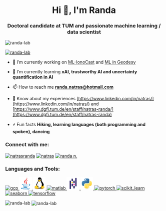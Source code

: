 <h1 align="center">Hi 👋, I'm Randa</h1>
<h3 align="center">Doctoral candidate at TUM and passionate machine learning / data scientist</h3>

<p align="left"> <img src="https://komarev.com/ghpvc/?username=randa-lab&label=Profile%20views&color=0e75b6&style=flat" alt="randa-lab" /> </p>

<p align="left"> <a href="https://github.com/ryo-ma/github-profile-trophy"><img src="https://github-profile-trophy.vercel.app/?username=randa-lab" alt="randa-lab" /></a> </p>

- 🔭 I’m currently working on [ML-IonoCast](https://www.dgfi.tum.de/en/projects/ml-ionocast/) and [ML in Geodesy](https://github.com/ICCT-ML-in-geodesy)

- 🌱 I’m currently learning **xAI, trustworthy AI and uncertainty quantification in AI**

- 📫 How to reach me **randa.natras@hotmail.com**

- 📄 Know about my experiences [https://www.linkedin.com/in/natras/](https://www.linkedin.com/in/natras/) and [https://www.dgfi.tum.de/en/staff/natras-randa/](https://www.dgfi.tum.de/en/staff/natras-randa)

- ⚡ Fun facts **Hiking, learning languages (both programming and spoken), dancing**

<h3 align="left">Connect with me:</h3>
<p align="left">
<a href="https://twitter.com/natrasranda" target="blank"><img align="center" src="https://raw.githubusercontent.com/rahuldkjain/github-profile-readme-generator/master/src/images/icons/Social/twitter.svg" alt="natrasranda" height="30" width="40" /></a>
<a href="https://linkedin.com/in/natras" target="blank"><img align="center" src="https://raw.githubusercontent.com/rahuldkjain/github-profile-readme-generator/master/src/images/icons/Social/linked-in-alt.svg" alt="natras" height="30" width="40" /></a>
<a href="https://kaggle.com/randana" target="blank"><img align="center" src="https://raw.githubusercontent.com/rahuldkjain/github-profile-readme-generator/master/src/images/icons/Social/kaggle.svg" alt="randa n." height="30" width="40" /></a>
</p>

<h3 align="left">Languages and Tools:</h3>
<p align="left"> <a href="https://cloud.google.com" target="_blank" rel="noreferrer"> <img src="https://www.vectorlogo.zone/logos/google_cloud/google_cloud-icon.svg" alt="gcp" width="40" height="40"/> </a> <a href="https://www.java.com" target="_blank" rel="noreferrer"> <img src="https://raw.githubusercontent.com/devicons/devicon/master/icons/java/java-original.svg" alt="java" width="40" height="40"/> </a> <a href="https://www.linux.org/" target="_blank" rel="noreferrer"> <img src="https://raw.githubusercontent.com/devicons/devicon/master/icons/linux/linux-original.svg" alt="linux" width="40" height="40"/> </a> <a href="https://www.mathworks.com/" target="_blank" rel="noreferrer"> <img src="https://upload.wikimedia.org/wikipedia/commons/2/21/Matlab_Logo.png" alt="matlab" width="40" height="40"/> </a> <a href="https://pandas.pydata.org/" target="_blank" rel="noreferrer"> <img src="https://raw.githubusercontent.com/devicons/devicon/2ae2a900d2f041da66e950e4d48052658d850630/icons/pandas/pandas-original.svg" alt="pandas" width="40" height="40"/> </a> <a href="https://www.python.org" target="_blank" rel="noreferrer"> <img src="https://raw.githubusercontent.com/devicons/devicon/master/icons/python/python-original.svg" alt="python" width="40" height="40"/> </a> <a href="https://pytorch.org/" target="_blank" rel="noreferrer"> <img src="https://www.vectorlogo.zone/logos/pytorch/pytorch-icon.svg" alt="pytorch" width="40" height="40"/> </a> <a href="https://scikit-learn.org/" target="_blank" rel="noreferrer"> <img src="https://upload.wikimedia.org/wikipedia/commons/0/05/Scikit_learn_logo_small.svg" alt="scikit_learn" width="40" height="40"/> </a> <a href="https://seaborn.pydata.org/" target="_blank" rel="noreferrer"> <img src="https://seaborn.pydata.org/_images/logo-mark-lightbg.svg" alt="seaborn" width="40" height="40"/> </a> <a href="https://www.tensorflow.org" target="_blank" rel="noreferrer"> <img src="https://www.vectorlogo.zone/logos/tensorflow/tensorflow-icon.svg" alt="tensorflow" width="40" height="40"/> </a> </p>

<p><img align="left" src="https://github-readme-stats.vercel.app/api/top-langs?username=randa-lab&show_icons=true&locale=en&layout=compact" alt="randa-lab" /></p>

<p>&nbsp;<img align="center" src="https://github-readme-stats.vercel.app/api?username=randa-lab&show_icons=true&locale=en" alt="randa-lab" /></p>
